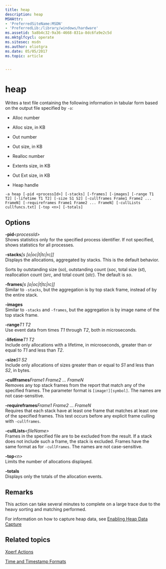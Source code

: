```yaml
---
title: heap
description: heap
MSHAttr:
- 'PreferredSiteName:MSDN'
- 'PreferredLib:/library/windows/hardware'
ms.assetid: 5a8b4c32-9a36-4668-831a-8dc6fa9e2c5d
ms.mktglfcycl: operate
ms.sitesec: msdn
ms.author: eliotgra
ms.date: 05/05/2017
ms.topic: article


---
```


# heap


Writes a text file containing the following information in tabular form based on the output file specified by `-o`:

-   Alloc number

-   Alloc size, in KB

-   Out number

-   Out size, in KB

-   Realloc number

-   Extents size, in KB

-   Out Ext size, in KB

-   Heap handle

```
-a heap [-pid <processId>] [-stacks] [-frames] [-images] [-range T1 T2] [-lifetime T1 T2] [-size S1 S2] [-cullframes Frame1 Frame2 ... FrameN] [-requireframes Frame1 Frame2 ... FrameN] [-cullLists cullfuncs.txt] [-top <n>] [-totals]
```

## Options


<a href="" id="-pid-processid-"></a>**-pid**<em>&lt;processId&gt;</em>  
Shows statistics only for the specified process identifier. If not specified, shows statistics for all processes.

<a href="" id="-stacks-s--o-oc-t-tc-rc--"></a>**-stacks**<em>\[s \[o|oc|t|tc|rc\]\]</em>  
Displays the allocations, aggregated by stacks. This is the default behavior.

Sorts by outstanding size (*so*), outstanding count (*soc*, total size (*st*), reallocation count (*src*, and total count (*stc*). The default is *so*.

<a href="" id="-frames-s--o-oc-t-tc-rc--"></a>**-frames**<em>\[s \[o|oc|t|tc|rc\]\]</em>  
Similar to `-stacks`, but the aggregation is by top stack frame, instead of by the entire stack.

<a href="" id="-images"></a>**-images**  
Similar to `-stacks` and `-frames`, but the aggregation is by image name of the top stack frame.

<a href="" id="-ranget1-t2"></a>**-range***T1 T2*  
Use event data from times *T1* through *T2*, both in microseconds.

<a href="" id="-lifetimet1-t2"></a>**-lifetime***T1 T2*  
Include only allocations with a lifetime, in microseconds, greater than or equal to *T1* and less than *T2*.

<a href="" id="-sizes1-s2"></a>**-size***S1 S2*  
Include only allocations of sizes greater than or equal to *S1* and less than *S2*, in bytes.

<a href="" id="-cullframesframe1-frame2---framen"></a>**-cullframes***Frame1 Frame2 … FrameN*  
Removes any top stack frames from the report that match any of the specified frames. The parameter format is `[image!][symbol]`. The names are not case-sensitive.

<a href="" id="-requireframesframe1-frame2---framen"></a>**-requireframes***Frame1 Frame2 … FrameN*  
Requires that each stack have at least one frame that matches at least one of the specified frames. This test occurs before any explicit frame culling with `-cullframes`.

<a href="" id="-culllists-filename-"></a>**-cullLists**<em>&lt;fileName&gt;</em>  
Frames in the specified file are to be excluded from the result. If a stack does not include such a frame, the stack is excluded. Frames have the same format as for `-cullFrames`. The names are not case-sensitive.

<a href="" id="-top-n-"></a>**-top**<em>&lt;n&gt;</em>  
Limits the number of allocations displayed.

<a href="" id="-totals"></a>**-totals**  
Displays only the totals of the allocation events.

## Remarks


This action can take several minutes to complete on a large trace due to the heavy sorting and matching performed.

For information on how to capture heap data, see [Enabling Heap Data Capture](enabling-heap-data-capture.md)

## Related topics


[Xperf Actions](xperf-actions.md)

[Time and Timestamp Formats](time-and-timestamp-formats.md)

 

 







